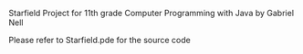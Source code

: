 Starfield Project for 11th grade Computer Programming with Java by Gabriel Nell

Please refer to Starfield.pde for the source code
